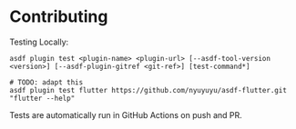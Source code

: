 # Contributing

Testing Locally:

```shell
asdf plugin test <plugin-name> <plugin-url> [--asdf-tool-version <version>] [--asdf-plugin-gitref <git-ref>] [test-command*]

# TODO: adapt this
asdf plugin test flutter https://github.com/nyuyuyu/asdf-flutter.git "flutter --help"
```

Tests are automatically run in GitHub Actions on push and PR.
